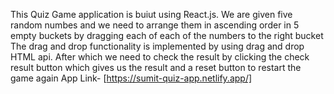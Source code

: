 This Quiz Game application is buiut using React.js.
We are given five random numbes and we need to arrange them in ascending order in 5 empty buckets by dragging each of each of the numbers to the right bucket
The drag and drop functionality is implemented by using drag and drop HTML api.
After which we need to check the result by clicking the check result button which gives us the result and a reset button to restart the game again
App Link- [https://sumit-quiz-app.netlify.app/]
